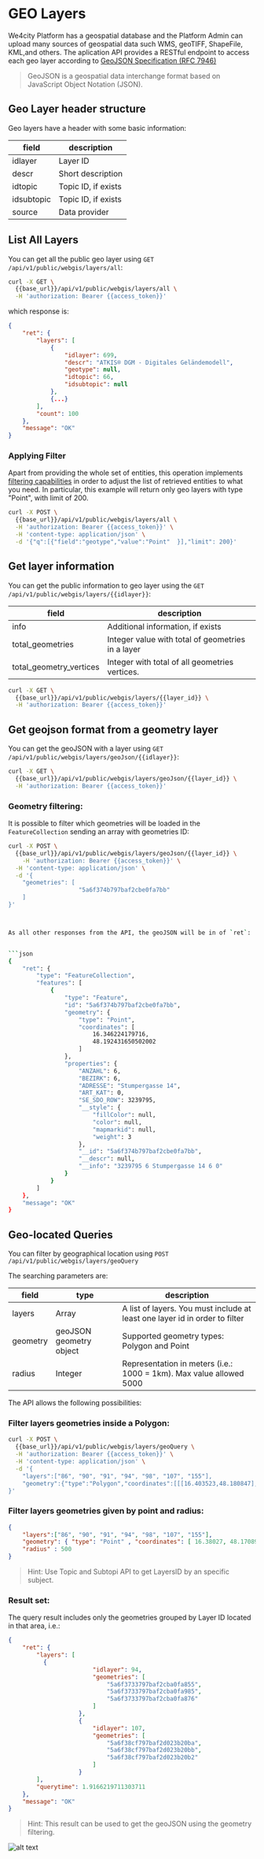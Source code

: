 # GEO Layers

We4city Platform has a geospatial database and the Platform Admin can upload many sources of geospatial data such WMS, geoTIFF, ShapeFile, KML,and others. 
The aplication API provides a RESTful endpoint to access each geo layer according to [GeoJSON Specification (RFC 7946)](https://tools.ietf.org/html/rfc7946)
>  GeoJSON is a geospatial data interchange format based on JavaScript
>     Object Notation (JSON).
 
## Geo Layer header structure

Geo layers have a header with some basic information: 

|  field | description   |
|---|---|
| idlayer  | Layer ID   |
|  descr | Short description  |
| idtopic  | Topic ID, if exists  |
| idsubtopic  |  Topic ID, if exists |
| source  | Data provider  |

## List All Layers
  
You can get all the public geo layer using `GET /api/v1/public/webgis/layers/all`:

```bash
curl -X GET \
  {{base_url}}/api/v1/public/webgis/layers/all \
  -H 'authorization: Bearer {{access_token}}'
```

which response is: 

```json
{
    "ret": {
        "layers": [
            {
                "idlayer": 699,
                "descr": "ATKIS® DGM - Digitales Geländemodell",
                "geotype": null,
                "idtopic": 66,
                "idsubtopic": null
            },
            {...}
        ],
        "count": 100
    },
    "message": "OK"
}
```

### Applying Filter


Apart from providing the whole set of entities, this operation implements [filtering capabilities](https://we4city-api-docs.readthedocs.io/en/latest/advanced-filtering/index.html) in order to adjust the list of retrieved entities to what you need. 
In particular, this example will return only geo layers with type "Point", with limit of 200.


```bash
curl -X POST \
  {{base_url}}/api/v1/public/webgis/layers/all \
  -H 'authorization: Bearer {{access_token}}' \
  -H 'content-type: application/json' \
  -d '{"q":[{"field":"geotype","value":"Point"	}],"limit": 200}'
```


## Get layer information

You can get the public information to geo layer using the `GET /api/v1/public/webgis/layers/{{idlayer}}`:

|  field | description   |
|---|---|
| info  | Additional information, if exists  |
|total_geometries| Integer value with total of geometries in a layer|
|total_geometry_vertices| Integer with total of all geometries vertices.|

```bash
curl -X GET \
  {{base_url}}/api/v1/public/webgis/layers/{{layer_id}} \
  -H 'authorization: Bearer {{access_token}}' 
```


## Get geojson format from a geometry layer
You can get the geoJSON with a layer using  `GET /api/v1/public/webgis/layers/geoJson/{{idlayer}}`:

````bash
curl -X GET \
  {{base_url}}/api/v1/public/webgis/layers/geoJson/{{layer_id}} \
  -H 'authorization: Bearer {{access_token}}' 

````

### Geometry filtering: 

It is possible to filter which geometries will be loaded in the `FeatureCollection` sending an array with geometries ID:
```bash
curl -X POST \
  {{base_url}}/api/v1/public/webgis/layers/geoJson/{{layer_id}} \
    -H 'authorization: Bearer {{access_token}}' \
  -H 'content-type: application/json' \
  -d '{
	"geometries": [
                    "5a6f374b797baf2cbe0fa7bb"
	]
}'



As all other responses from the API, the geoJSON will be in of `ret`:


```json
{
    "ret": {
        "type": "FeatureCollection",
        "features": [
            {
                "type": "Feature",
                "id": "5a6f374b797baf2cbe0fa7bb",
                "geometry": {
                    "type": "Point",
                    "coordinates": [
                        16.346224179716,
                        48.192431650502002
                    ]
                },
                "properties": {
                    "ANZAHL": 6,
                    "BEZIRK": 6,
                    "ADRESSE": "Stumpergasse 14",
                    "ART_KAT": 0,
                    "SE_SDO_ROW": 3239795,
                    "__style": {
                        "fillColor": null,
                        "color": null,
                        "mapmarkid": null,
                        "weight": 3
                    },
                    "__id": "5a6f374b797baf2cbe0fa7bb",
                    "__descr": null,
                    "__info": "3239795 6 Stumpergasse 14 6 0"
                }
            }
        ]
    },
    "message": "OK"
}
```


## Geo-located Queries

You can filter by geographical location using `POST /api/v1/public/webgis/layers/geoQuery`

The searching parameters are:

|  field |type| description   |
|---|---|---|
|layers|Array| A list of layers. You must include at least one layer id in order to filter|
|geometry|geoJSON geometry object| Supported geometry types: Polygon and Point|
|radius|Integer| Representation in meters (i.e.: 1000 = 1km). Max value allowed 5000|

The API allows the following possibilities:

### Filter layers geometries inside a Polygon:

```sh
curl -X POST \
  {{base_url}}/api/v1/public/webgis/layers/geoQuery \
  -H 'authorization: Bearer {{access_token}}' \
  -H 'content-type: application/json' \
  -d '{
	"layers":["86", "90", "91", "94", "98", "107", "155"],
	"geometry":{"type":"Polygon","coordinates":[[[16.403523,48.180847],[16.401738,48.179291],[16.400631,48.17798],[16.399635,48.173355],[16.403275,48.170453],[16.405746,48.168873],[16.407733,48.1677],[16.408695,48.167345],[16.410223,48.167082],[16.412059,48.16707],[16.41357,48.167288],[16.41484,48.16762],[16.416059,48.168192],[16.417415,48.168879],[16.41805,48.169406],[16.418977,48.169955],[16.420059,48.170608],[16.419883,48.1709],[16.416244,48.174426],[16.411561,48.178807],[16.40703,48.182833],[16.403523,48.180847]]]}
}'
```
 
### Filter layers geometries given by point and radius:
```json
{
	"layers":["86", "90", "91", "94", "98", "107", "155"],
	"geometry": { "type": "Point" , "coordinates": [ 16.38027, 48.17089 ] },
	"radius" : 500
}
```

> Hint: Use Topic and Subtopi API to get LayersID by an specific subject.


### Result set:

The query result includes only the geometries grouped by Layer ID located in that area, i.e.:



```json
{
    "ret": {
        "layers": [
          {
                        "idlayer": 94,
                        "geometries": [
                            "5a6f3733797baf2cba0fa855",
                            "5a6f3733797baf2cba0fa985",
                            "5a6f3733797baf2cba0fa876"
                        ]
                    },
                    {
                        "idlayer": 107,
                        "geometries": [
                            "5a6f38cf797baf2d023b20ba",
                            "5a6f38cf797baf2d023b20bb",
                            "5a6f38cf797baf2d023b20b2"
                        ]
                    }
        ],
        "querytime": 1.9166219711303711
    },
    "message": "OK"
}
```

> Hint: This result can be used to get the geoJSON using the geometry filtering.

![alt text](/latest/api/Webgis/geoquery.png "Platform sample")
